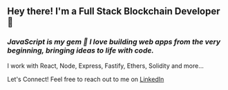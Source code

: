 ## Hey there!  I'm a Full Stack Blockchain Developer 👋

### _JavaScript is my gem 💎 I love building web apps from the very beginning, bringing ideas to life with code._


I work with React, Node, Express, Fastify, Ethers, Solidity and more...

Let's Connect!
Feel free to reach out to me on [LinkedIn](https://www.linkedin.com/in/dzianis-smalonski-648051100/)
<!--
**DenSmolonski/DenSmolonski** is a ✨ _special_ ✨ repository because its `README.md` (this file) appears on your GitHub profile.

Here are some ideas to get you started:

- 🔭 I’m currently working on ...
- 🌱 I’m currently learning ...
- 👯 I’m looking to collaborate on ...
- 🤔 I’m looking for help with ...
- 💬 Ask me about ...
- 📫 How to reach me: ...
- 😄 Pronouns: ...
- ⚡ Fun fact: ...
-->
